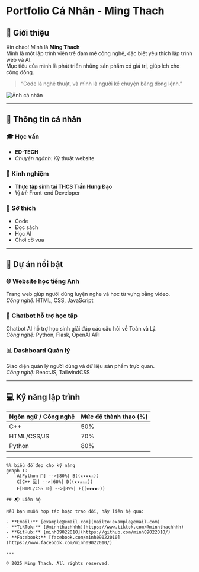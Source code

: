 # Portfolio Cá Nhân - Ming Thach

## 👋 Giới thiệu

Xin chào! Mình là **Ming Thach**  
Mình là một lập trình viên trẻ đam mê công nghệ, đặc biệt yêu thích lập trình web và AI.  
Mục tiêu của mình là phát triển những sản phẩm có giá trị, giúp ích cho cộng đồng.

> “Code là nghệ thuật, và mình là người kể chuyện bằng dòng lệnh.”

![Ảnh cá nhân](ming.jpg)

---

## 🧠 Thông tin cá nhân

### 🎓 Học vấn
- **ED-TECH**
- *Chuyên ngành:* Kỹ thuật website

### 💼 Kinh nghiệm
- **Thực tập sinh tại THCS Trần Hưng Đạo**
- *Vị trí:* Front-end Developer

### 🎯 Sở thích
- Code
- Đọc sách
- Học AI
- Chơi cờ vua

---

## 🚀 Dự án nổi bật

### 🌐 Website học tiếng Anh
Trang web giúp người dùng luyện nghe và học từ vựng bằng video.  
*Công nghệ:* HTML, CSS, JavaScript

### 🤖 Chatbot hỗ trợ học tập
Chatbot AI hỗ trợ học sinh giải đáp các câu hỏi về Toán và Lý.  
*Công nghệ:* Python, Flask, OpenAI API

### 📊 Dashboard Quản lý
Giao diện quản lý người dùng và dữ liệu sản phẩm trực quan.  
*Công nghệ:* ReactJS, TailwindCSS

---

## 💻 Kỹ năng lập trình

| Ngôn ngữ / Công nghệ | Mức độ thành thạo (%) |
|----------------------|----------------------|
| C++                  | 50% |
| HTML/CSS/JS          | 70% |
| Python               | 80% |

---

```mermaid
%% biểu đồ đẹp cho kỹ năng
graph TD
    A[Python 🐍] -->|80%| B((★★★★☆))
    C[C++ 💻] -->|60%| D((★★★☆☆))
    E[HTML/CSS 🌐] -->|89%| F((★★★★☆))

## 📬 Liên hệ

Nếu bạn muốn hợp tác hoặc trao đổi, hãy liên hệ qua:

- **Email:** [example@email.com](mailto:example@email.com)
- **TikTok:** [@minhthachhhh](https://www.tiktok.com/@minhthachhhh)
- **GitHub:** [minh09022010](https://github.com/minh09022010/)
- **Facebook:** [facebook.com/minh09022010](https://www.facebook.com/minh09022010/)

---

© 2025 Ming Thach. All rights reserved.
